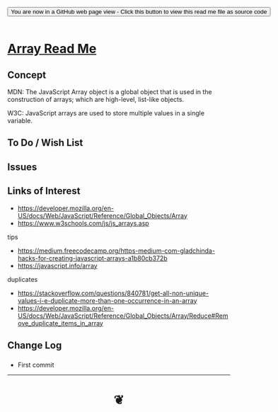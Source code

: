 
<span style=display:none; >[You are now in a GitHub source code view - click this link to view Read Me file as a web page]( https://jaanga.github.io/#cookbook-html/examples/built-in-objects/array/README.md "View file as a web page." ) </span>

<div><input type=button class = 'btn btn-secondary btn-sm' onclick="window.location.href='https://github.com/jaanga/jaanga.github.io/blob/master/cookbook-html/examples/built-in-objects/array/.md'";
value='You are now in a GitHub web page view - Click this button to view this read me file as source code' ></div>

<br>

# [Array Read Me]( #cookbook-html/examples/built-in-objects/array/README.md )

<!--
<iframe src=https://jaanga.github.io/cookbook-html/examples/built-in-objects/array/cookbook-html/examples/built-in-objects/array.html width=100% height=500px >Iframes are not viewable in GitHub source code views</iframe>
_<small>Array</small>_

## Full Screen: [Array]( https://jaanga.github.io/cookbook-html/examples/built-in-objects/array/cookbook-html/examples/built-in-objects/array.html )
-->


## Concept

MDN: The JavaScript Array object is a global object that is used in the construction of arrays; which are high-level, list-like objects.

W3C: JavaScript arrays are used to store multiple values in a single variable.

## To Do / Wish List


## Issues




## Links of Interest

* https://developer.mozilla.org/en-US/docs/Web/JavaScript/Reference/Global_Objects/Array
* https://www.w3schools.com/js/js_arrays.asp

tips
* https://medium.freecodecamp.org/https-medium-com-gladchinda-hacks-for-creating-javascript-arrays-a1b80cb372b
* https://javascript.info/array


duplicates
* https://stackoverflow.com/questions/840781/get-all-non-unique-values-i-e-duplicate-more-than-one-occurrence-in-an-array
* https://developer.mozilla.org/en-US/docs/Web/JavaScript/Reference/Global_Objects/Array/Reduce#Remove_duplicate_items_in_array


## Change Log

###

* First commit


***

# <center title="hello!" ><a href=javascript:window.scrollTo(0,0); style=text-decoration:none; > ❦ </a></center>

